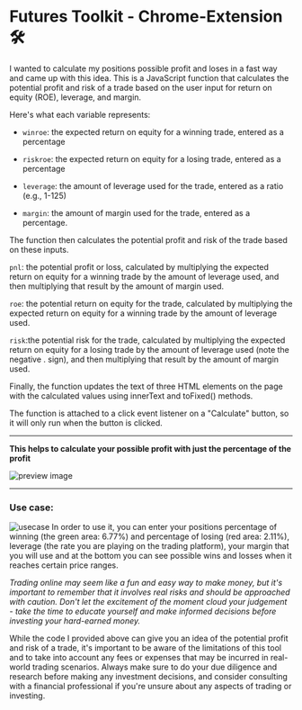 # Futures Toolkit - Chrome-Extension 🛠
I wanted to calculate my positions possible profit and loses in a fast way and came up with this idea.
This is a JavaScript function that calculates the potential profit and risk of a trade based on the user input for return on equity (ROE), leverage, and margin.

Here's what each variable represents:

 - `winroe`: the expected return on equity for a winning trade, entered as a percentage

 - `riskroe`: the expected return on equity for a losing trade, entered as a percentage

 - `leverage`: the amount of leverage used for the trade, entered as a ratio (e.g., 1-125)

 - `margin`: the amount of margin used for the trade, entered as a percentage.

The function then calculates the potential profit and risk of the trade based on these inputs.

`pnl`: the potential profit or loss, calculated by multiplying the expected return on equity for a winning trade by the amount of leverage used, and then multiplying that result by the amount of margin used.

`roe`: the potential return on equity for the trade, calculated by multiplying the expected return on equity for a winning trade by the amount of leverage used.

`risk`:the potential risk for the trade, calculated by multiplying the expected return on equity for a losing trade by the amount of leverage used (note the negative .
sign), and then multiplying that result by the amount of margin used.

Finally, the function updates the text of three HTML elements on the page with the calculated values using innerText and toFixed() methods.

The function is attached to a click event listener on a "Calculate" button, so it will only run when the button is clicked.

---
__This helps to calculate your possible profit with just the percentage of the profit__

![preview image](https://i.imgur.com/GfKlR3i.png)

---
### Use case:
![usecase](https://user-images.githubusercontent.com/62908937/224173616-635c8233-674c-4c8c-82f1-b64a3f995b3e.png)
In order to use it, you can enter your positions percentage of winning (the green area: 6.77%)  and percentage of losing (red area: 2.11%), leverage (the rate you are playing on the trading platform), your margin that you will use and at the bottom you can see possible wins and losses when it reaches certain price ranges.



_Trading online may seem like a fun and easy way to make money, but it's important to remember that it involves real risks and should be approached with caution. Don't let the excitement of the moment cloud your judgement - take the time to educate yourself and make informed decisions before investing your hard-earned money._


While the code I provided above can give you an idea of the potential profit and risk of a trade, it's important to be aware of the limitations of this tool and to take into account any fees or expenses that may be incurred in real-world trading scenarios. Always make sure to do your due diligence and research before making any investment decisions, and consider consulting with a financial professional if you're unsure about any aspects of trading or investing.

